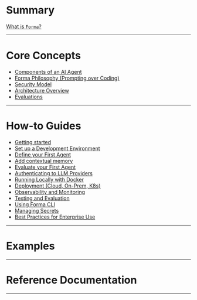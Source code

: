 # Summary

[What is `Forma`?](./documentation/intro.md)

---

# Core Concepts

- [Components of an AI Agent](./documentation/building-blocks.md)
- [Forma Philosophy (Prompting over Coding)]()
- [Security Model]()
- [Architecture Overview]()
- [Evaluations](./documentation/evals.md)

---

# How-to Guides

- [Getting started](./how-to/getting-started.md)
- [Set up a Development Environment]()
- [Define your First Agent]()
- [Add contextual memory](./how-to/contextual-memory.md)
- [Evaluate your First Agent](./how-to/evaluate-first-agent.md)
- [Authenticating to LLM Providers]()
- [Running Locally with Docker]()
- [Deployment (Cloud, On-Prem, K8s)]()
- [Observability and Monitoring](./how-to/observability.md)
- [Testing and Evaluation](./how-to/evaluations.md)
- [Using Forma CLI]()
- [Managing Secrets]()
- [Best Practices for Enterprise Use]()

---

# Examples

---

# Reference Documentation


---
